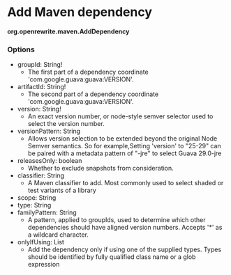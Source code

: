# Add Maven dependency

**org.openrewrite.maven.AddDependency**  

### Options

* groupId: String!
  * The first part of a dependency coordinate 'com.google.guava:guava:VERSION'.
* artifactId: String!
  * The second part of a dependency coordinate 'com.google.guava:guava:VERSION'.
* version: String!
  * An exact version number, or node-style semver selector used to select the version number.
* versionPattern: String
  * Allows version selection to be extended beyond the original Node Semver semantics. So for example,Setting 'version' to "25-29" can be paired with a metadata pattern of "-jre" to select Guava 29.0-jre
* releasesOnly: boolean
  * Whether to exclude snapshots from consideration.
* classifier: String
  * A Maven classifier to add. Most commonly used to select shaded or test variants of a library
* scope: String
* type: String
* familyPattern: String
  * A pattern, applied to groupIds, used to determine which other dependencies should have aligned version numbers. Accepts '*' as a wildcard character.
* onlyIfUsing: List
  * Add the dependency only if using one of the supplied types. Types should be identified by fully qualified class name or a glob expression

